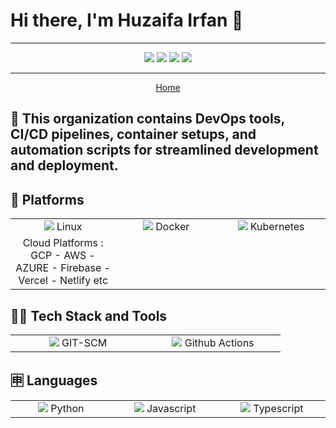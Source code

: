 # Hi there, I'm Huzaifa Irfan 👋

<hr />

<p align="center">
<a href="https://huzaifairfan.com" target="_blank"><img src="https://img.shields.io/badge/-huzaifairfan.com-1aa260?style=flat&logo=Google-Chrome&logoColor=white"/></a>
<a href="https://www.linkedin.com/in/huzaifairfan/" target="_blank"><img src="https://img.shields.io/badge/-Huzaifa%20Irfan-0072b1?style=flat&logo=Linkedin&logoColor=white"/></a>
<a href="https://github.com/HuzaifaIrfan/" target="_blank"><img src="https://img.shields.io/badge/-Huzaifa%20Irfan-4078c0?style=flat&logo=Github&logoColor=white"/></a>
<a href="mailto:contact@huzaifairfan.com" target="_blank"><img src="https://img.shields.io/badge/-contact@huzaifairfan.com-c71610?style=flat&logo=Gmail&logoColor=white"/></a>
</p>

<hr />

<p align="center">
<a href="https://github.com/HuzaifaIrfan" target="_blank">Home</a>
</p>

## 📁 This organization contains DevOps tools, CI/CD pipelines, container setups, and automation scripts for streamlined development and deployment.

## 📱 Platforms

<table>
<tr>
    <td align='center' width="200">
        <img src="https://upload.wikimedia.org/wikipedia/commons/3/35/Tux.svg">
        Linux
    </td>
    <td align='center' width="200">
        <img src="https://upload.wikimedia.org/wikipedia/en/f/f4/Docker_logo.svg">
        Docker
    </td>
    <td align='center' width="200">
        <img src="https://upload.wikimedia.org/wikipedia/commons/3/39/Kubernetes_logo_without_workmark.svg">
        Kubernetes
    </td>
</tr>
<tr> 
   <td align='center' width="200">
     Cloud Platforms : GCP - AWS - AZURE - Firebase - Vercel - Netlify etc
    </td>
</tr>
</table>

## 🧑‍💻 Tech Stack and Tools

<table>
<tr>
    <td align='center' width="200">
        <img src="https://upload.wikimedia.org/wikipedia/commons/e/e0/Git-logo.svg">
        GIT-SCM
    </td>
    <td align='center' width="200">
        <img src="https://blog-cdn.everhour.com/blog/wp-content/uploads/2023/02/h2jfrvzrbyh1yff2n3wfu2hkqqps6x_uvqo.jpg">
        Github Actions
    </td>
</tr>
</table>


## 🈸 Languages

<table>
<tr>
    <td align='center' width="200">
        <img src="https://upload.wikimedia.org/wikipedia/commons/c/c3/Python-logo-notext.svg">
        Python
    </td>
     <td align='center' width="200">
        <img src="https://upload.wikimedia.org/wikipedia/commons/7/73/Javascript-736400_960_720.png">
         Javascript
    </td>
    <td align='center' width="200">
        <img src="https://upload.wikimedia.org/wikipedia/commons/thumb/f/f5/Typescript.svg/250px-Typescript.svg.png">
        Typescript
    </td>
</tr>
</table>
